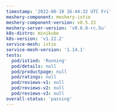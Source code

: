```yaml
---
timestamp: '2022-06-10 16:44:32 UTC Fri'
meshery-component: meshery-istio
meshery-component-version: v0.5.33
meshery-server-version: 'v0.6.0-rc.5u'
k8s-distro: minikube
k8s-version: 'v1.22.2'
service-mesh: istio
service-mesh-version: '1.14.1'
tests:
  pod/istiod: 'Running'
  pod/details: null
  pod/productpage: null
  pod/ratings: null
  pod/reviews-v1: null
  pod/reviews-v2: null
  pod/reviews-v3: null
overall-status: 'passing'
---
```

